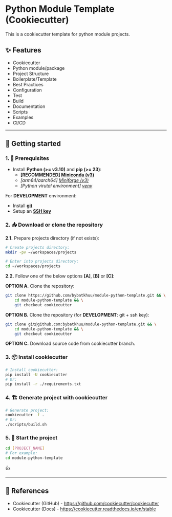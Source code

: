 # Python Module Template (Cookiecutter)

This is a cookiecutter template for python module projects.

## ✨ Features

- Cookiecutter
- Python module/package
- Project Structure
- Boilerplate/Template
- Best Practices
- Configuration
- Test
- Build
- Documentation
- Scripts
- Examples
- CI/CD

---

## 🐤 Getting started

### 1. 🚧 Prerequisites

- Install **Python (>= v3.10)** and **pip (>= 23)**:
    - **[RECOMMENDED] [Miniconda (v3)](https://www.anaconda.com/docs/getting-started/miniconda/install)**
    - *[arm64/aarch64] [Miniforge (v3)](https://github.com/conda-forge/miniforge)*
    - *[Python virutal environment] [venv](https://docs.python.org/3/library/venv.html)*

For **DEVELOPMENT** environment:

- Install [**git**](https://git-scm.com/downloads)
- Setup an [**SSH key**](https://docs.github.com/en/github/authenticating-to-github/connecting-to-github-with-ssh)

### 2. 📥 Download or clone the repository

**2.1.** Prepare projects directory (if not exists):

```sh
# Create projects directory:
mkdir -pv ~/workspaces/projects

# Enter into projects directory:
cd ~/workspaces/projects
```

**2.2.** Follow one of the below options **[A]**, **[B]** or **[C]**:

**OPTION A.** Clone the repository:

```sh
git clone https://github.com/bybatkhuu/module-python-template.git && \
    cd module-python-template && \
    git checkout cookiecutter
```

**OPTION B.** Clone the repository (for **DEVELOPMENT**: git + ssh key):

```sh
git clone git@github.com:bybatkhuu/module-python-template.git && \
    cd module-python-template && \
    git checkout cookiecutter
```

**OPTION C.** Download source code from cookiecutter branch.

### 3. 📦 Install cookiecutter

```bash
# Install cookiecutter:
pip install -U cookiecutter
# Or:
pip install -r ./requirements.txt
```

### 4. 🏗️ Generate project with cookiecutter

```bash
# Generate project:
cookiecutter -f .
# Or:
./scripts/build.sh
```

### 5. 🏁 Start the project

```bash
cd [PROJECT_NAME]
# For example:
cd module-python-template
```

👍

---

## 📑 References

- Cookiecutter (GitHub) - <https://github.com/cookiecutter/cookiecutter>
- Cookiecutter (Docs) - <https://cookiecutter.readthedocs.io/en/stable>
